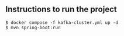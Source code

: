 ## Instructions to run the project

```
$ docker compose -f kafka-cluster.yml up -d
$ mvn spring-boot:run
```